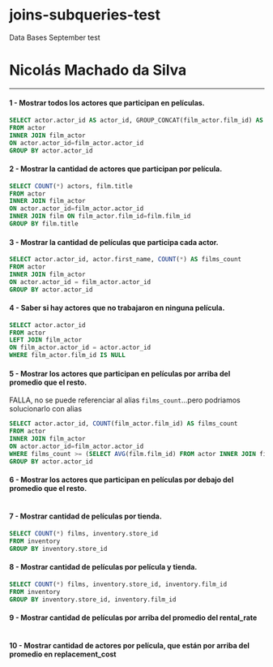 # joins-subqueries-test
Data Bases September test

# Nicolás Machado da Silva
---

 #### 1 - Mostrar todos los actores que participan en películas.
```sql
SELECT actor.actor_id AS actor_id, GROUP_CONCAT(film_actor.film_id) AS films_ids
FROM actor 
INNER JOIN film_actor
ON actor.actor_id=film_actor.actor_id
GROUP BY actor.actor_id
```
 #### 2 - Mostrar la cantidad de actores que participan por película.
```sql
SELECT COUNT(*) actors, film.title
FROM actor
INNER JOIN film_actor
ON actor.actor_id=film_actor.actor_id 
INNER JOIN film ON film_actor.film_id=film.film_id
GROUP BY film.title
```
#### 3 - Mostrar la cantidad de películas que participa cada actor.
```sql
SELECT actor.actor_id, actor.first_name, COUNT(*) AS films_count
FROM actor
INNER JOIN film_actor
ON actor.actor_id = film_actor.actor_id
GROUP BY actor.actor_id
```
#### 4 - Saber si hay actores que no trabajaron en ninguna película. 
```sql
SELECT actor.actor_id
FROM actor
LEFT JOIN film_actor
ON film_actor.actor_id = actor.actor_id
WHERE film_actor.film_id IS NULL
```
#### 5 - Mostrar los actores que participan en películas por arriba del promedio que el resto.
FALLA, no se puede referenciar al alias `films_count`...pero podriamos solucionarlo con alias
```sql
SELECT actor.actor_id, COUNT(film_actor.film_id) AS films_count
FROM actor
INNER JOIN film_actor
ON actor.actor_id=film_actor.actor_id
WHERE films_count >= (SELECT AVG(film.film_id) FROM actor INNER JOIN film_actor ON actor.actor_id=film_actor.actor_id)
GROUP BY actor.actor_id
```
#### 6 - Mostrar los actores que participan en películas por debajo del promedio que el resto.
```bash

```
#### 7 - Mostrar cantidad de películas por tienda.
```sql
SELECT COUNT(*) films, inventory.store_id
FROM inventory
GROUP BY inventory.store_id
```
#### 8 - Mostrar cantidad de películas por película y tienda.
```sql
SELECT COUNT(*) films, inventory.store_id, inventory.film_id
FROM inventory
GROUP BY inventory.store_id, inventory.film_id
```
#### 9 - Mostrar cantidad de películas por arriba del promedio del rental_rate
```sql

```

#### 10 - Mostrar cantidad de actores por película, que están por arriba del promedio en replacement_cost
